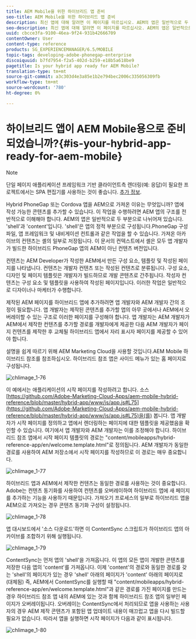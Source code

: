 ```yaml
---
title: AEM Mobile을 위한 하이브리드 앱 준비
seo-title: AEM Mobile을 위한 하이브리드 앱 준비
description: 최신 앱에 대해 알려면 이 페이지를 따르십시오. AEM의 앱은 일반적으로 두 부분으로 나뉘어져 있습니다. 'shell'과 'content' 및 이 페이지는 이러한 항목에 대한 더 많은 통찰력을 제공합니다.
seo-description: 최신 앱에 대해 알려면 이 페이지를 따르십시오. AEM의 앱은 일반적으로 두 부분으로 나뉘어져 있습니다. 'shell'과 'content' 및 이 페이지는 이러한 항목에 대한 더 많은 통찰력을 제공합니다.
uuid: cbcce3fa-9100-46ea-9f24-931b42666709
contentOwner: User
content-type: reference
products: SG_EXPERIENCEMANAGER/6.5/MOBILE
topic-tags: developing-adobe-phonegap-enterprise
discoiquuid: b7fd7954-f2a5-402d-b259-e18b5a618be9
pagetitle: Is your hybrid app ready for AEM Mobile?
translation-type: tm+mt
source-git-commit: a3c303d4e3a85e1b2e794bec2006c335056309fb
workflow-type: tm+mt
source-wordcount: '780'
ht-degree: 0%

---
```



# 하이브리드 앱이 AEM Mobile용으로 준비되었습니까?{#is-your-hybrid-app-ready-for-aem-mobile}

>[!NOTE]
>
>단일 페이지 애플리케이션 프레임워크 기반 클라이언트측 렌더링(예: 응답)이 필요한 프로젝트에서는 SPA 편집기를 사용하는 것이 좋습니다. [추가 정보](/help/sites-developing/spa-overview.md).

Hybrid PhoneGap 또는 Cordova 앱을 AEM으로 가져온 이유는 무엇입니까? 앱에 작성 가능한 콘텐츠를 추가할 수 있습니다. 이 작업을 수행하려면 AEM 앱의 구조를 전반적으로 이해해야 합니다. AEM의 앱은 일반적으로 두 부분으로 나뉘어져 있습니다. &#39;shell&#39;과 &#39;content&#39;입니다. &#39;shell&#39;은 앱의 정적 부분으로 구성됩니다.PhoneGap 구성 파일, 앱 프레임워크 및 내비게이션 컨트롤과 같은 작업을 할 수 있습니다. 가져온 아카이브의 컨텐츠는 셸의 일부로 저장됩니다. 이 문서의 컨텍스트에서 셸은 모두 앱 개발자가 빌드한 하이브리드 PhoneGap 앱의 AEM이 아닌 컨텐츠 버전입니다.

컨텐츠는 AEM Developer가 작성한 AEM에서 만든 구성 요소, 템플릿 및 작성된 페이지를 나타냅니다. 컨텐츠는 개발자 컨텐츠 또는 작성된 컨텐츠로 분류됩니다. 구성 요소, 디자인 및 페이지 템플릿은 개발자가 빌드하므로 개발 콘텐츠로 간주됩니다. 작성자 컨텐츠는 구성 요소 및 템플릿을 사용하여 작성된 페이지입니다. 이러한 작업은 일반적으로 디자이너나 마케터가 수행합니다.

제작된 AEM 페이지를 하이브리드 앱에 추가하려면 앱 개발자와 AEM 개발자 간의 조정이 필요합니다. 앱 개발자는 제작된 콘텐츠를 추가할 앱의 아무 곳에서나 AEM에서 오버레이할 수 있는 구조로 이러한 페이지를 구성해야 합니다. 앱 개발자는 AEM 개발자가 AEM에서 제작한 컨텐츠를 추가할 경로를 개발자에게 제공한 다음 AEM 개발자가 페이지 컨텐츠를 제작한 후 교체될 하이브리드 앱에서 자리 표시자 페이지를 제공할 수 있어야 합니다.

설명을 쉽게 따르기 위해 AEM Marketing Cloud을 사용할 것입니다.AEM Mobile 하이브리드 참조를 참조하십시오. 하이브리드 참조 앱은 사이드 메뉴가 있는 홈 페이지로 구성됩니다.

![chlimage_1-76](assets/chlimage_1-76.png)

이 예에서는 애플리케이션의 시작 페이지를 작성하려고 합니다. 소스 [https://github.com/Adobe-Marketing-Cloud-Apps/aem-mobile-hybrid-reference/blob/master/hybrid-app/www/js/app.js#L75](https://github.com/Adobe-Marketing-Cloud-Apps/aem-mobile-hybrid-reference/blob/master/hybrid-app/www/js/app.js#L75)을(를) 봅니다. 앱 개발자가 시작 페이지를 정의하고 앱에서 렌더링하는 페이지에 대한 템플릿을 제공했음을 확인할 수 있습니다. 여기에서 앱 개발자와 AEM 개발자는 이를 조정해야 합니다. 하이브리드 참조 앱에서 시작 페이지 템플릿의 경로는 &quot;content/mobileapps/hybrid-reference-app/en/welcome.template.html&quot;로 정의됩니다. AEM 개발자가 동일한 경로를 사용하여 AEM 저장소에서 시작 페이지를 작성하므로 이 경로는 매우 중요합니다.

![chlimage_1-77](assets/chlimage_1-77.png)

하이브리드 앱과 AEM에서 제작한 컨텐츠는 동일한 경로를 사용하는 것이 중요합니다. Adobe는 컨텐츠 동기화를 사용하여 컨텐츠를 오버레이하여 하이브리드 앱에 새 페이지를 추가하는 기능을 사용하기 때문입니다. 가져오기 프로세스의 일부로 하이브리드 앱을 AEM으로 가져오는 경우 콘텐츠 동기화 구성이 설정됩니다.

![chlimage_1-78](assets/chlimage_1-78.png)

앱 대시보드에서 &#39;소스 다운로드&#39;하면 이 ContentSync 스크립트가 하이브리드 앱의 아카이브를 조합하기 위해 실행됩니다.

![chlimage_1-79](assets/chlimage_1-79.png)

ContentSync는 먼저 앱의 &#39;shell&#39;을 가져옵니다. 이 앱의 모든 앱이 개발한 콘텐츠를 저장한 다음 앱의 &#39;content&#39;를 가져옵니다. 이제 &#39;content&#39;의 경로와 동일한 경로를 갖는 &#39;shell&#39;의 페이지가 있는 경우 &#39;shell&#39; 아래의 페이지가 &#39;content&#39; 아래의 페이지로 (대체됨) 즉, AEM에서 ContentSync를 실행할 때 &quot;content/mobileapps/hybrid-reference-app/en/welcome.template.html&quot;과 같은 경로를 가진 페이지를 만드는 경우 하이브리드 참조 앱 내의 AEM에 있는 것과 함께 하이브리드 참조 앱의 일부인 페이지가 오버레이됩니다. 오버레이는 ContentSync에서 처리되므로 앱을 사용하는 사용자의 경우 AEM 제작 콘텐츠가 포함된 앱 업데이트 내용이 매끄럽고 앱을 다시 빌드할 필요가 없습니다. 따라서 앱을 실행하면 시작 페이지가 다음과 같이 표시됩니다.

![chlimage_1-80](assets/chlimage_1-80.png)
